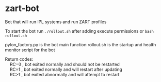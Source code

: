 # zart-bot
Bot that will run IPL systems and run ZART profiles

To start the bot run `./rollout.sh` after adding execute permissions or `bash rollout.sh`

pylon_factory.py is the bot main function
rollout.sh is the startup and health monitor script for the bot

Return codes:
  </br>&nbsp;&nbsp;&nbsp;&nbsp;RC=0 , bot exited normally and should not be restarted
  </br>&nbsp;&nbsp;&nbsp;&nbsp;RC=1 , bot exited normally and will restart after updating
  </br>&nbsp;&nbsp;&nbsp;&nbsp;RC>1 , bot exited abnormally and will attempt to restart
